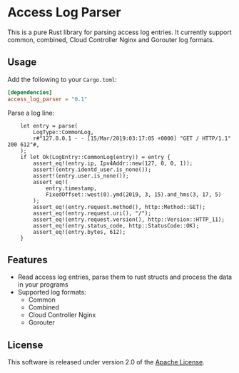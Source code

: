 # Access Log Parser

This is a pure Rust library for parsing access log entries. It currently support common, combined, Cloud Controller Nginx and Gorouter log formats.

## Usage

Add the following to your `Cargo.toml`:

```toml
[dependencies]
access_log_parser = "0.1"
```

Parse a log line:

```
    let entry = parse(
        LogType::CommonLog,
        r#"127.0.0.1 - - [15/Mar/2019:03:17:05 +0000] "GET / HTTP/1.1" 200 612"#,
    );
    if let Ok(LogEntry::CommonLog(entry)) = entry {
        assert_eq!(entry.ip, Ipv4Addr::new(127, 0, 0, 1));
        assert!(entry.identd_user.is_none());
        assert!(entry.user.is_none());
        assert_eq!(
            entry.timestamp,
            FixedOffset::west(0).ymd(2019, 3, 15).and_hms(3, 17, 5)
        );
        assert_eq!(entry.request.method(), http::Method::GET);
        assert_eq!(entry.request.uri(), "/");
        assert_eq!(entry.request.version(), http::Version::HTTP_11);
        assert_eq!(entry.status_code, http::StatusCode::OK);
        assert_eq!(entry.bytes, 612);
    }
```

## Features

* Read access log entries, parse them to rust structs and process the data in your programs
* Supported log formats:
  - Common
  - Combined
  - Cloud Controller Nginx
  - Gorouter

## License

This software is released under version 2.0 of the [Apache License](http://www.apache.org/licenses/LICENSE-2.0).
